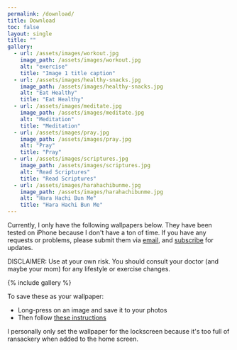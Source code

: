 ```yaml
---
permalink: /download/
title: Download
toc: false
layout: single
title: ""
gallery:
  - url: /assets/images/workout.jpg
    image_path: /assets/images/workout.jpg
    alt: "exercise"
    title: "Image 1 title caption"
  - url: /assets/images/healthy-snacks.jpg
    image_path: /assets/images/healthy-snacks.jpg
    alt: "Eat Healthy"
    title: "Eat Healthy"
  - url: /assets/images/meditate.jpg
    image_path: /assets/images/meditate.jpg
    alt: "Meditation"
    title: "Meditation"
  - url: /assets/images/pray.jpg
    image_path: /assets/images/pray.jpg
    alt: "Pray"
    title: "Pray"
  - url: /assets/images/scriptures.jpg
    image_path: /assets/images/scriptures.jpg
    alt: "Read Scriptures"
    title: "Read Scriptures"
  - url: /assets/images/harahachibunme.jpg
    image_path: /assets/images/harahachibunme.jpg
    alt: "Hara Hachi Bun Me"
    title: "Hara Hachi Bun Me"
---
```


Currently, I only have the following wallpapers below. They have been tested on iPhone because I don't have a ton of time. If you have any requests or problems, please submit them via [email](mailto:ben@habituwall.com), and [subscribe](/subscribe/) for updates.

DISCLAIMER: Use at your own risk. You should consult your doctor (and maybe your mom) for any lifestyle or exercise changes.

{% include gallery %}

To save these as your wallpaper:
* Long-press on an image and save it to your photos
* Then follow [these instructions](https://support.apple.com/guide/iphone/change-the-wallpaper-iph3d267104/ios) 

I personally only set the wallpaper for the lockscreen because it's too full of ransackery when added to the home screen.